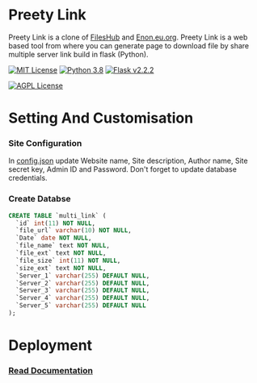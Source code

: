 

# Preety Link

Preety Link is a clone of <a href="https://b1.fileshub.cfd/">FilesHub</a> and <a href="https://enon.eu.org/">Enon.eu.org</a>. Preety Link is a web based tool from where you can generate page to download file by share multiple server link build in flask (Python).


[![MIT License](https://img.shields.io/badge/License-MIT-green.svg)](https://choosealicense.com/licenses/mit/)
[![Python 3.8](https://img.shields.io/badge/Python-v3.8-blue)](https://www.python.org/downloads/release/python-380/)
[![Flask v2.2.2](https://img.shields.io/badge/Flask-v2.2.2-yellowgreen)](https://pypi.org/project/Flask/)

[![AGPL License](https://img.shields.io/badge/JQuery-v3.6.1-orange)](https://jquery.com/download/)




# Setting And Customisation
### Site Configuration
In [config.json](https://github.com/NonSenseHacker/preety-link/config.json) update Website name, Site description, Author name, Site secret key, Admin ID and Password. Don't forget to update database credentials.

### Create Databse
```sql
CREATE TABLE `multi_link` (
  `id` int(11) NOT NULL,
  `file_url` varchar(10) NOT NULL,
  `Date` date NOT NULL,
  `file_name` text NOT NULL,
  `file_ext` text NOT NULL,
  `file_size` int(11) NOT NULL,
  `size_ext` text NOT NULL,
  `Server_1` varchar(255) DEFAULT NULL,
  `Server_2` varchar(255) DEFAULT NULL,
  `Server_3` varchar(255) DEFAULT NULL,
  `Server_4` varchar(255) DEFAULT NULL,
  `Server_5` varchar(255) DEFAULT NULL
);
```
# Deployment
### [Read Documentation](https://flask.palletsprojects.com/en/2.0.x/deploying/)


